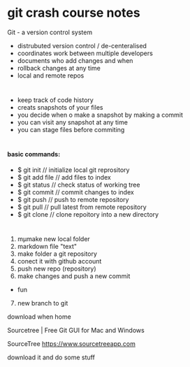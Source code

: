 # git crash course notes
Git - a version control system
- distrubuted version control / de-centeralised
- coordinates work between multiple developers
- documents who add changes and when
- rollback changes at any time
- local and remote repos

#
- keep track of code history
- creats snapshots of your files
- you decide when o make a snapshot by making a commit
- you can visit any snapshot at any time
- you can stage files before commiting

#
<h4>basic commands:</h4>

- $ git init // initialize local git reprository
- $ git add file // add files to index
- $ git status // check status of working tree
- $ git commit // commit changes to index
- $ git push // push to remote repository
- $ git pull // pull latest from remote repository
- $ git clone // clone repoitory into a new directory
#
1. mµmake new local folder
2. markdown file "text"
3. make folder a git repository
4. conect it with github account
5. push new repo (repository)
6. make changes and push a new commit

 - fun

 7. new branch to git



 download when home

Sourcetree | Free Git GUI for Mac and Windows

SourceTree
https://www.sourcetreeapp.com

download it and do some stuff